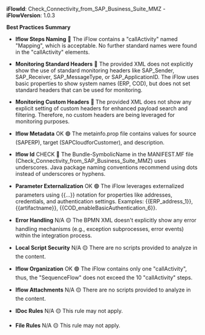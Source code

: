 **iFlowId**: Check_Connectivity_from_SAP_Business_Suite_MMZ - **iFlowVersion**: 1.0.3

**Best Practices Summary**
- **Iflow Steps Naming** 🔴
The iFlow contains a "callActivity" named "Mapping", which is acceptable. No further standard names were found in the "callActivity" elements.

- **Monitoring Standard Headers** 🔴
The provided XML does not explicitly show the use of standard monitoring headers like SAP_Sender, SAP_Receiver, SAP_MessageType, or SAP_ApplicationID. The iFlow uses basic properties to show system names (ERP, COD), but does not set standard headers that can be used for monitoring.

- **Monitoring Custom Headers** 🔴
The provided XML does not show any explicit setting of custom headers for enhanced payload search and filtering. Therefore, no custom headers are being leveraged for monitoring purposes.

- **Iflow Metadata** OK 🟢
The metainfo.prop file contains values for source (SAPERP), target (SAPCloudforCustomer), and description.

- **Iflow Id** CHECK 🔴
The Bundle-SymbolicName in the MANIFEST.MF file (Check_Connectivity_from_SAP_Business_Suite_MMZ) uses underscores. Java package naming conventions recommend using dots instead of underscores or hyphens.

- **Parameter Externalization** OK 🟢
The iFlow leverages externalized parameters using {{...}} notation for properties like addresses, credentials, and authentication settings. Examples: {{ERP_address_1}}, {{artifactname}}, {{COD_enableBasicAuthentication_6}}.

- **Error Handling** N/A 🟡
The BPMN XML doesn't explicitly show any error handling mechanisms (e.g., exception subprocesses, error events) within the integration process.

- **Local Script Security** N/A 🟡
There are no scripts provided to analyze in the content.

- **Iflow Organization** OK 🟢
The iFlow contains only one "callActivity", thus, the "SequenceFlow" does not exceed the 10 "callActivity" steps.

- **Iflow Attachments** N/A 🟡
There are no scripts provided to analyze in the content.

- **IDoc Rules** N/A 🟡
This rule may not apply.

- **File Rules** N/A 🟡
This rule may not apply.